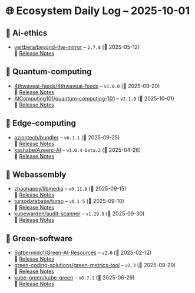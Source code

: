 # 🌐 Ecosystem Daily Log – 2025-10-01

## 🔹 Ai-ethics
- [vertbera/beyond-the-mirror](https://github.com/vertbera/beyond-the-mirror/releases/tag/2.7.8) – `2.7.8` (📅 2025-05-12)  
  🔗 [Release Notes](https://github.com/vertbera/beyond-the-mirror/releases/tag/2.7.8)

## 🔹 Quantum-computing
- [4thwaveai-feeds/4thwaveai-feeds](https://github.com/4thwaveai-feeds/4thwaveai-feeds/releases/tag/v1.0.0) – `v1.0.0` (📅 2025-09-20)  
  🔗 [Release Notes](https://github.com/4thwaveai-feeds/4thwaveai-feeds/releases/tag/v1.0.0)
- [AIComputing101/quantum-computing-101](https://github.com/AIComputing101/quantum-computing-101/releases/tag/v2.1.0) – `v2.1.0` (📅 2025-10-01)  
  🔗 [Release Notes](https://github.com/AIComputing101/quantum-computing-101/releases/tag/v2.1.0)

## 🔹 Edge-computing
- [aziontech/bundler](https://github.com/aziontech/bundler/releases/tag/v6.1.1) – `v6.1.1` (📅 2025-09-25)  
  🔗 [Release Notes](https://github.com/aziontech/bundler/releases/tag/v6.1.1)
- [kashabe/Azeerc-AI](https://github.com/kashabe/Azeerc-AI/releases/tag/v1.0.4-beta.2) – `v1.0.4-beta.2` (📅 2025-04-26)  
  🔗 [Release Notes](https://github.com/kashabe/Azeerc-AI/releases/tag/v1.0.4-beta.2)

## 🔹 Webassembly
- [zhaohappy/libmedia](https://github.com/zhaohappy/libmedia/releases/tag/v0.11.0) – `v0.11.0` (📅 2025-09-15)  
  🔗 [Release Notes](https://github.com/zhaohappy/libmedia/releases/tag/v0.11.0)
- [tursodatabase/turso](https://github.com/tursodatabase/turso/releases/tag/v0.1.5) – `v0.1.5` (📅 2025-09-10)  
  🔗 [Release Notes](https://github.com/tursodatabase/turso/releases/tag/v0.1.5)
- [kubewarden/audit-scanner](https://github.com/kubewarden/audit-scanner/releases/tag/v1.29.0) – `v1.29.0` (📅 2025-09-30)  
  🔗 [Release Notes](https://github.com/kubewarden/audit-scanner/releases/tag/v1.29.0)

## 🔹 Green-software
- [Sgtbermido1/Green-AI-Resources](https://github.com/Sgtbermido1/Green-AI-Resources/releases/tag/v2.0) – `v2.0` (📅 2025-02-12)  
  🔗 [Release Notes](https://github.com/Sgtbermido1/Green-AI-Resources/releases/tag/v2.0)
- [green-coding-solutions/green-metrics-tool](https://github.com/green-coding-solutions/green-metrics-tool/releases/tag/v2.3) – `v2.3` (📅 2025-09-29)  
  🔗 [Release Notes](https://github.com/green-coding-solutions/green-metrics-tool/releases/tag/v2.3)
- [kube-green/kube-green](https://github.com/kube-green/kube-green/releases/tag/v0.7.1) – `v0.7.1` (📅 2025-06-29)  
  🔗 [Release Notes](https://github.com/kube-green/kube-green/releases/tag/v0.7.1)